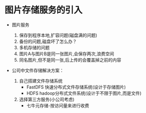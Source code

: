 # 图片存储服务的引入
- 图片服务
    1. 保存到程序本地,扩容问题(磁盘满的问题)
    2. 备份的问题,磁盘坏了怎么办？
    3. 多机存储的问题
    4. 图片A与图片B是同一张图片,会保存两次,浪费空间
    5. 同名图片,但不是同一张,后上传的会覆盖掉之前的内容
    
- 公司中文件存储解决方案：
    1. 自己搭建文件存储系统
        - FastDFS 快速分布式文件存储系统(设计于存储图片)
        - HDFS hadoop分布式文件系统(设计于不限于图片,而是文件)
    2. 选择第三方服务(小公司考虑)
        - 七牛元存储-按访问量来进行收费